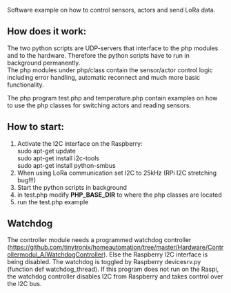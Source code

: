 Software example on how to control sensors, actors and send LoRa data. 

## How does it work:
The two python scripts are UDP-servers that interface to the php modules and to the hardware.
Therefore the python scripts have to run in background permanently.<br>
The php modules under php/class contain the sensor/actor control logic including error handling,
automatic reconnect and much more basic functionality.<br>

The php program test.php and temperature.php contain examples on how to use the php classes for switching actors and reading sensors.

## How to start:
1. Activate the I2C interface on the Raspberry:<br>
  sudo apt-get update<br>
  sudo apt-get install i2c-tools<br>
  sudo apt-get install python-smbus<br>
2. When using LoRa communication set I2C to 25kHz (RPi I2C stretching bug!!!)
3. Start the python scripts in background 
4. in test.php modify __PHP_BASE_DIR__ to where the php classes are located
5. run the test.php example

## Watchdog
The controller module needs a programmed watchdog controller (https://github.com/tinytronix/homeautomation/tree/master/Hardware/Controllermodul_A/WatchdogController). Else the Raspberry I2C interface is being disabled. The watchdog is toggled by Raspberry devicesrv.py (function def watchdog_thread). If this program does not run on the Raspi, the watchdog controller disables I2C from Raspberry and takes control over the I2C bus.
